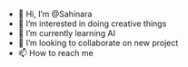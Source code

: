 - 👋 Hi, I’m @Sahinara
- 👀 I’m interested in doing creative things
- 🌱 I’m currently learning AI
- 💞️ I’m looking to collaborate on new project
- 📫 How to reach me 

<!---
Sahinara/Sahinara is a ✨ special ✨ repository because its `README.md` (this file) appears on your GitHub profile.
You can click the Preview link to take a look at your changes.
--->
